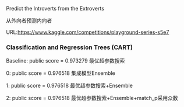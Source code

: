 Predict the Introverts from the Extroverts

从外向者预测内向者

URL:https://www.kaggle.com/competitions/playground-series-s5e7

### Classification and Regression Trees (CART) 

Baseline: public score = 0.973279 最优超参数搜索

0: public score = 0.976518 集成模型Ensemble

1: public score = 0.976518 最优超参数搜索+Ensemble

2: public score = 0.976518 最优超参数搜索+Ensemble+match_p采用众数
